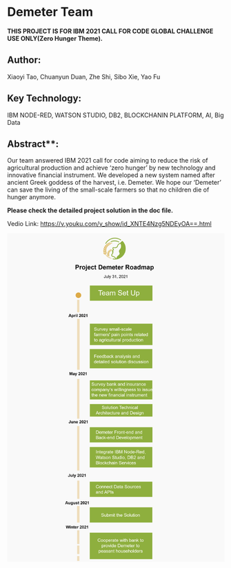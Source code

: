
# Demeter Team

**THIS PROJECT IS FOR IBM 2021 CALL FOR CODE GLOBAL CHALLENGE USE ONLY(Zero Hunger Theme).**

## Author:

Xiaoyi Tao, Chuanyun Duan, Zhe Shi, Sibo Xie, Yao Fu

## Key Technology: 

IBM NODE-RED, WATSON STUDIO, DB2, BLOCKCHANIN PLATFORM, AI, Big Data

## Abstract**:

Our team answered IBM 2021 call for code aiming to reduce the risk of agricultural production and achieve ‘zero hunger’ by new technology and innovative financial instrument. We developed a new system named after ancient Greek goddess of the harvest, i.e. Demeter. We hope our ‘Demeter’ can save the living of the small-scale farmers so that no children die of hunger anymore. 

**Please check the detailed project solution in the doc file.** 

Vedio Link: https://v.youku.com/v_show/id_XNTE4Nzg5NDEyOA==.html


![ROADMAP](https://github.com/zheshi123/Demeter/blob/main/Docs/Roadmap.jpg)
